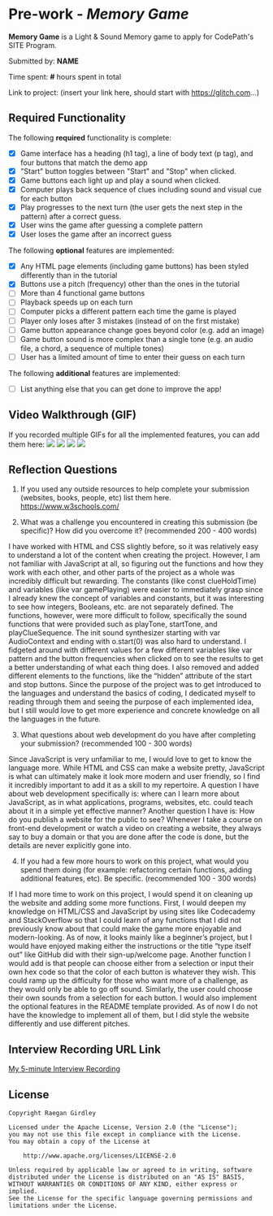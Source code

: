 # Pre-work - *Memory Game*

**Memory Game** is a Light & Sound Memory game to apply for CodePath's SITE Program. 

Submitted by: **NAME**

Time spent: **#** hours spent in total

Link to project: (insert your link here, should start with https://glitch.com...)

## Required Functionality

The following **required** functionality is complete:

* [X] Game interface has a heading (h1 tag), a line of body text (p tag), and four buttons that match the demo app
* [X] "Start" button toggles between "Start" and "Stop" when clicked. 
* [X] Game buttons each light up and play a sound when clicked. 
* [X] Computer plays back sequence of clues including sound and visual cue for each button
* [X] Play progresses to the next turn (the user gets the next step in the pattern) after a correct guess. 
* [X] User wins the game after guessing a complete pattern
* [X] User loses the game after an incorrect guess

The following **optional** features are implemented:

* [X] Any HTML page elements (including game buttons) has been styled differently than in the tutorial
* [X] Buttons use a pitch (frequency) other than the ones in the tutorial
* [ ] More than 4 functional game buttons
* [ ] Playback speeds up on each turn
* [ ] Computer picks a different pattern each time the game is played
* [ ] Player only loses after 3 mistakes (instead of on the first mistake)
* [ ] Game button appearance change goes beyond color (e.g. add an image)
* [ ] Game button sound is more complex than a single tone (e.g. an audio file, a chord, a sequence of multiple tones)
* [ ] User has a limited amount of time to enter their guess on each turn

The following **additional** features are implemented:

- [ ] List anything else that you can get done to improve the app!

## Video Walkthrough (GIF)

If you recorded multiple GIFs for all the implemented features, you can add them here:
![](http://g.recordit.co/x6K2haw896.gif)
![](gif2-link-here)
![](gif3-link-here)
![](gif4-link-here)

## Reflection Questions
1. If you used any outside resources to help complete your submission (websites, books, people, etc) list them here. 
https://www.w3schools.com/

2. What was a challenge you encountered in creating this submission (be specific)? How did you overcome it? (recommended 200 - 400 words) 

I have worked with HTML and CSS slightly before, so it was relatively easy to understand a lot of the content when creating the project. However, I am not familiar with JavaScript at all, so figuring out the functions and how they work with each other, and other parts of the project as a whole was incredibly difficult but rewarding. The constants (like const clueHoldTime) and variables (like var gamePlaying) were easier to immediately grasp since I already knew the concept of variables and constants, but it was interesting to see how integers, Booleans, etc. are not separately defined. The functions, however, were more difficult to follow, specifically the sound functions that were provided such as playTone, startTone, and playClueSequence. The init sound synthesizer starting with var AudioContext and ending with o.start(0) was also hard to understand. I fidgeted around with different values for a few different variables like var pattern and the button frequencies when clicked on to see the results to get a better understanding of what each thing does. I also removed and added different elements to the functions, like the “hidden” attribute of the start and stop buttons. Since the purpose of the project was to get introduced to the languages and understand the basics of coding, I dedicated myself to reading through them and seeing the purpose of each implemented idea, but I still would love to get more experience and concrete knowledge on all the languages in the future.

3. What questions about web development do you have after completing your submission? (recommended 100 - 300 words) 

Since JavaScript is very unfamiliar to me, I would love to get to know the language more. While HTML and CSS can make a website pretty, JavaScript is what can ultimately make it look more modern and user friendly, so I find it incredibly important to add it as a skill to my repertoire. A question I have about web development specifically is: where can I learn more about JavaScript, as in what applications, programs, websites, etc. could teach about it in a simple yet effective manner? Another question I have is: How do you publish a website for the public to see? Whenever I take a course on front-end development or watch a video on creating a website, they always say to buy a domain or that you are done after the code is done, but the details are never explicitly gone into.

4. If you had a few more hours to work on this project, what would you spend them doing (for example: refactoring certain functions, adding additional features, etc). Be specific. (recommended 100 - 300 words) 

If I had more time to work on this project, I would spend it on cleaning up the website and adding some more functions. First, I would deepen my knowledge on HTML/CSS and JavaScript by using sites like Codecademy and StackOverflow so that I could learn of any functions that I did not previously know about that could make the game more enjoyable and modern-looking. As of now, it looks mainly like a beginner’s project, but I would have enjoyed making either the instructions or the title “type itself out” like GitHub did with their sign-up/welcome page. Another function I would add is that people can choose either from a selection or input their own hex code so that the color of each button is whatever they wish. This could ramp up the difficulty for those who want more of a challenge, as they would only be able to go off sound. Similarly, the user could choose their own sounds from a selection for each button. I would also implement the optional features in the README template provided. As of now I do not have the knowledge to implement all of them, but I did style the website differently and use different pitches.



## Interview Recording URL Link

[My 5-minute Interview Recording](https://drive.google.com/file/d/1Ids8tSxjmhXbuNdq62JSheTdRS3ykd4I/view?usp=sharing)


## License

    Copyright Raegan Girdley

    Licensed under the Apache License, Version 2.0 (the "License");
    you may not use this file except in compliance with the License.
    You may obtain a copy of the License at

        http://www.apache.org/licenses/LICENSE-2.0

    Unless required by applicable law or agreed to in writing, software
    distributed under the License is distributed on an "AS IS" BASIS,
    WITHOUT WARRANTIES OR CONDITIONS OF ANY KIND, either express or implied.
    See the License for the specific language governing permissions and
    limitations under the License.
